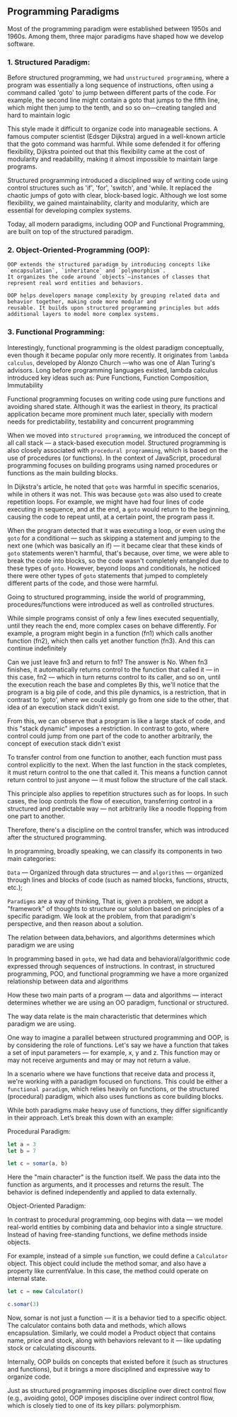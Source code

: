 ## Programming Paradigms

Most of the programming paradigm were established between 1950s and 1960s. Among them, three major paradigms have shaped
how we develop software.

### 1. Structured Paradigm:

Before structured programming, we had `unstructured programming`, where a program was essentially a long sequence of
instructions, often using a command called 'goto' to jump between different parts of the code. For example, the second
line might contain a goto that jumps to the fifth line, which might then jump to the tenth, and so so on—creating tangled
and hard to maintain logic

This style made it difficult to organize code into manageable sections. A famous computer scientist (Edsger Dijkstra)
argued in a well-known article that the goto command was harmful. While some defended it for offering flexibility, Dijkstra
pointed out that this flexibility came at the cost of modularity and readability, making it almost impossible to maintain
large programs.

Structured programming introduced a disciplined way of writing code using control structures such as 'if', 'for', 'switch',
and 'while. It replaced the chaotic jumps of goto with clear, block-based logic. Although we lost some flexibility, we
gained maintainability, clarity and modularity, which are essential for developing complex systems.

Today, all modern paradigms, including OOP and Functional Programming, are built on top of the structured paradigm.

### 2. Object-Oriented-Programming (OOP):

    OOP extends the structured paradigm by introducing concepts like `encapsulation`, `inheritance` and `polymorphism`.
    It organizes the code around `objects`—instances of classes that represent real word entities and behaviors.

    OOP helps developers manage complexity by grouping related data and behavior together, making code more modular and
    reusable. It builds upon structured programming principles but adds additional layers to model more complex systems.

### 3. Functional Programming:

Interestingly, functional programming is the oldest paradigm conceptually, even though it became popular only more recently.
It originates from `lambda calculus`, developed by Alonzo Church —who was one of Alan Turing's advisors. Long before programming
languages existed, lambda calculus introduced key ideas such as: Pure Functions, Function Composition, Immutability

Functional programming focuses on writing code using pure functions and avoiding shared state. Although it was the earliest
in theory, its practical application became more prominent much later, specially with modern needs for predictability,
testability and concurrent programming

When we moved into `structured programming`, we introduced the concept of all call stack — a stack-based execution model.
Structured programming is also closely associated with `procedural programming`, which is based on the use of procedures
(or functions). In the context of JavaScript, procedural programming focuses on building programs using named procedures
or functions as the main building blocks.

In Dijkstra's article, he noted that `goto` was harmful in specific scenarios, while in others it was not. This was because
`goto` was also used to create repetition loops. For example, we might have had four lines of code executing in sequence,
and at the end, a `goto` would return to the beginning, causing the code to repeat until, at a certain point, the program
pass it.

When the program detected that it was executing a loop, or even using the `goto` for a conditional — such as skipping a
statement and jumping to the next one (which was basically an if) — it became clear that these kinds of `goto` statements
weren't harmful, that's because, over time, we were able to break the code into blocks, so the code wasn't completely
entangled due to these types of `goto`. However, beyond loops and conditionals, he noticed there were other types of `goto`
statements that jumped to completely different parts of the code, and those were harmful.

Going to structured programming, inside the world of programming, procedures/functions were introduced as well as controlled
structures.

While simple programs consist of only a few lines executed sequentially, until they reach the end, more complex cases on
behave differently. For example, a program might begin in a function (fn1) which calls another function (fn2), which then
calls yet another function (fn3). And this can continue indefinitely

Can we just leave fn3 and return to fn1? The answer is No. When fn3 finishes, it automatically returns control to the function
that called it — in this case, fn2 — which in turn returns control to its caller, and so on, until the execution reach the
base and completes
By this, we'll notice that the program is a big pile of code, and this pile dynamics, is a restriction, that in contrast
to 'goto', where we could simply go from one side to the other, that idea of an execution stack didn't exist.

From this, we can observe that a program is like a large stack of code, and this "stack dynamic" imposes a restriction.
In contrast to goto, where control could jump from one part of the code to another arbitrarily, the concept of execution
stack didn't exist

To transfer control from one function to another, each function must pass control explicitly to the next. When the last
function in the stack completes, it must return control to the one that called it. This means a function cannot return
control to just anyone — it must follow the structure of the call stack.

This principle also applies to repetition structures such as for loops. In such cases, the loop controls the flow of
execution, transferring control in a structured and predictable way — not arbitrarily like a noodle flopping from one
part to another.

Therefore, there's a discipline on the control transfer, which was introduced after the structured programming.

In programming, broadly speaking, we can classify its components in two main categories:

`Data` — Organized through data structures — and `algorithms` — organized through lines and blocks of code (such as named
blocks, functions, structs, etc.);

`Paradigms` are a way of thinking, That is, given a problem, we adopt a "framework" of thoughts to structure our solution
based on principles of a specific paradigm. We look at the problem, from that paradigm's perspective, and then reason about
a solution.

The relation between data,behaviors, and algorithms determines which paradigm we are using

In programming based in `goto`, we had data and behavioral/algorithmic code expressed through sequences of instructions.
In contrast, in structured programming, POO, and functional programming we have a more organized relationship between
data and algorithms

How these two main parts of a program — data and algorithms — interact determines whether we are using an OO paradigm,
functional or structured.

The way data relate is the main characteristic that determines which paradigm we are using.

One way to imagine a parallel between structured programming and OOP, is by considering the role of functions. Let's say
we have a function that takes a set of input parameters — for example, x, y and z. This function may or may not receive
arguments and may or may not return a value.

In a scenario where we have functions that receive data and process it, we're working with a paradigm focused on functions.
This could be either a `functional paradigm`, which relies heavily on functions, or the structured (procedural) paradigm,
which also uses functions as core building blocks.

While both paradigms make heavy use of functions, they differ significantly in their approach. Let’s break this down with
an example:

Procedural Paradigm:

```js
let a = 3
let b = 7

let c = somar(a, b)
```

Here the "main character" is the function itself. We pass the data into the function as arguments, and it processes and
returns the result. The behavior is defined independently and applied to data externally.

Object-Oriented Paradigm:

In contrast to procedural programming, oop begins with data — we model real-world entities by combining data and behavior
into a single structure. Instead of having free-standing functions, we define methods inside objects.

For example, instead of a simple `sum` function, we could define a `Calculator` object. This object could include the
method somar, and also have a property like currentValue. In this case, the method could operate on internal state.

```js
let c = new Calculator()

c.somar(3)
```

Now, somar is not just a function — it is a behavior tied to a specific object. The calculator contains both data and methods,
which allows encapsulation. Similarly, we could model a Product object that contains name, price and stock, along with
behaviors relevant to it — like updating stock or calculating discounts.

Internally, OOP builds on concepts that existed before it (such as structures and functions), but it brings a more disciplined
and expressive way to organize code.

Just as structured programming imposes discipline over direct control flow (e.g., avoiding goto), OOP imposes discipline
over indirect control flow, which is closely tied to one of its key pillars: polymorphism.
